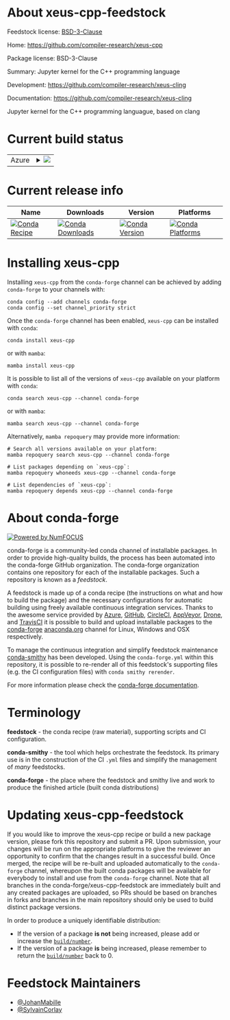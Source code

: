 About xeus-cpp-feedstock
========================

Feedstock license: [BSD-3-Clause](https://github.com/conda-forge/xeus-cpp-feedstock/blob/main/LICENSE.txt)

Home: https://github.com/compiler-research/xeus-cpp

Package license: BSD-3-Clause

Summary: Jupyter kernel for the C++ programming language

Development: https://github.com/compiler-research/xeus-cling

Documentation: https://github.com/compiler-research/xeus-cling

Jupyter kernel for the C++ programming languague, based on clang

Current build status
====================


<table>
    
  <tr>
    <td>Azure</td>
    <td>
      <details>
        <summary>
          <a href="https://dev.azure.com/conda-forge/feedstock-builds/_build/latest?definitionId=19217&branchName=main">
            <img src="https://dev.azure.com/conda-forge/feedstock-builds/_apis/build/status/xeus-cpp-feedstock?branchName=main">
          </a>
        </summary>
        <table>
          <thead><tr><th>Variant</th><th>Status</th></tr></thead>
          <tbody><tr>
              <td>linux_64</td>
              <td>
                <a href="https://dev.azure.com/conda-forge/feedstock-builds/_build/latest?definitionId=19217&branchName=main">
                  <img src="https://dev.azure.com/conda-forge/feedstock-builds/_apis/build/status/xeus-cpp-feedstock?branchName=main&jobName=linux&configuration=linux%20linux_64_" alt="variant">
                </a>
              </td>
            </tr><tr>
              <td>osx_64</td>
              <td>
                <a href="https://dev.azure.com/conda-forge/feedstock-builds/_build/latest?definitionId=19217&branchName=main">
                  <img src="https://dev.azure.com/conda-forge/feedstock-builds/_apis/build/status/xeus-cpp-feedstock?branchName=main&jobName=osx&configuration=osx%20osx_64_" alt="variant">
                </a>
              </td>
            </tr>
          </tbody>
        </table>
      </details>
    </td>
  </tr>
</table>

Current release info
====================

| Name | Downloads | Version | Platforms |
| --- | --- | --- | --- |
| [![Conda Recipe](https://img.shields.io/badge/recipe-xeus--cpp-green.svg)](https://anaconda.org/conda-forge/xeus-cpp) | [![Conda Downloads](https://img.shields.io/conda/dn/conda-forge/xeus-cpp.svg)](https://anaconda.org/conda-forge/xeus-cpp) | [![Conda Version](https://img.shields.io/conda/vn/conda-forge/xeus-cpp.svg)](https://anaconda.org/conda-forge/xeus-cpp) | [![Conda Platforms](https://img.shields.io/conda/pn/conda-forge/xeus-cpp.svg)](https://anaconda.org/conda-forge/xeus-cpp) |

Installing xeus-cpp
===================

Installing `xeus-cpp` from the `conda-forge` channel can be achieved by adding `conda-forge` to your channels with:

```
conda config --add channels conda-forge
conda config --set channel_priority strict
```

Once the `conda-forge` channel has been enabled, `xeus-cpp` can be installed with `conda`:

```
conda install xeus-cpp
```

or with `mamba`:

```
mamba install xeus-cpp
```

It is possible to list all of the versions of `xeus-cpp` available on your platform with `conda`:

```
conda search xeus-cpp --channel conda-forge
```

or with `mamba`:

```
mamba search xeus-cpp --channel conda-forge
```

Alternatively, `mamba repoquery` may provide more information:

```
# Search all versions available on your platform:
mamba repoquery search xeus-cpp --channel conda-forge

# List packages depending on `xeus-cpp`:
mamba repoquery whoneeds xeus-cpp --channel conda-forge

# List dependencies of `xeus-cpp`:
mamba repoquery depends xeus-cpp --channel conda-forge
```


About conda-forge
=================

[![Powered by
NumFOCUS](https://img.shields.io/badge/powered%20by-NumFOCUS-orange.svg?style=flat&colorA=E1523D&colorB=007D8A)](https://numfocus.org)

conda-forge is a community-led conda channel of installable packages.
In order to provide high-quality builds, the process has been automated into the
conda-forge GitHub organization. The conda-forge organization contains one repository
for each of the installable packages. Such a repository is known as a *feedstock*.

A feedstock is made up of a conda recipe (the instructions on what and how to build
the package) and the necessary configurations for automatic building using freely
available continuous integration services. Thanks to the awesome service provided by
[Azure](https://azure.microsoft.com/en-us/services/devops/), [GitHub](https://github.com/),
[CircleCI](https://circleci.com/), [AppVeyor](https://www.appveyor.com/),
[Drone](https://cloud.drone.io/welcome), and [TravisCI](https://travis-ci.com/)
it is possible to build and upload installable packages to the
[conda-forge](https://anaconda.org/conda-forge) [anaconda.org](https://anaconda.org/)
channel for Linux, Windows and OSX respectively.

To manage the continuous integration and simplify feedstock maintenance
[conda-smithy](https://github.com/conda-forge/conda-smithy) has been developed.
Using the ``conda-forge.yml`` within this repository, it is possible to re-render all of
this feedstock's supporting files (e.g. the CI configuration files) with ``conda smithy rerender``.

For more information please check the [conda-forge documentation](https://conda-forge.org/docs/).

Terminology
===========

**feedstock** - the conda recipe (raw material), supporting scripts and CI configuration.

**conda-smithy** - the tool which helps orchestrate the feedstock.
                   Its primary use is in the construction of the CI ``.yml`` files
                   and simplify the management of *many* feedstocks.

**conda-forge** - the place where the feedstock and smithy live and work to
                  produce the finished article (built conda distributions)


Updating xeus-cpp-feedstock
===========================

If you would like to improve the xeus-cpp recipe or build a new
package version, please fork this repository and submit a PR. Upon submission,
your changes will be run on the appropriate platforms to give the reviewer an
opportunity to confirm that the changes result in a successful build. Once
merged, the recipe will be re-built and uploaded automatically to the
`conda-forge` channel, whereupon the built conda packages will be available for
everybody to install and use from the `conda-forge` channel.
Note that all branches in the conda-forge/xeus-cpp-feedstock are
immediately built and any created packages are uploaded, so PRs should be based
on branches in forks and branches in the main repository should only be used to
build distinct package versions.

In order to produce a uniquely identifiable distribution:
 * If the version of a package **is not** being increased, please add or increase
   the [``build/number``](https://docs.conda.io/projects/conda-build/en/latest/resources/define-metadata.html#build-number-and-string).
 * If the version of a package **is** being increased, please remember to return
   the [``build/number``](https://docs.conda.io/projects/conda-build/en/latest/resources/define-metadata.html#build-number-and-string)
   back to 0.

Feedstock Maintainers
=====================

* [@JohanMabille](https://github.com/JohanMabille/)
* [@SylvainCorlay](https://github.com/SylvainCorlay/)

